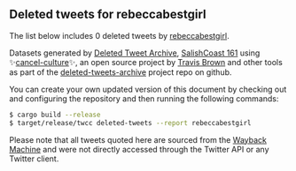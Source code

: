 ## Deleted tweets for rebeccabestgirl

The list below includes 0 deleted tweets by
[rebeccabestgirl](https://twitter.com/rebeccabestgirl).



Datasets generated by [Deleted Tweet Archive](https://twitter.com/deletedtweet161), 
[SalishCoast 161](https://twitter.com/SalishCoastA) using 
✨[cancel-culture](https://github.com/travisbrown/cancel-culture)✨, an open source project by 
[Travis Brown](https://twitter.com/travisbrown) and other tools as part of the 
[deleted-tweets-archive](https://github.com/salcoast/deleted-tweets-archive/) project repo on github.

You can create your own updated version of this document by checking out and configuring the
repository and then running the following commands:

```bash
$ cargo build --release
$ target/release/twcc deleted-tweets --report rebeccabestgirl
```

Please note that all tweets quoted here are sourced from the
[Wayback Machine](https://web.archive.org) and were not directly accessed through the Twitter API or
any Twitter client.

